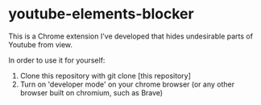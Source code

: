 # youtube-elements-blocker

This is a Chrome extension I've developed that hides undesirable parts of Youtube from view.

In order to use it for yourself:
1) Clone this repository with git clone [this repository]
2) Turn on 'developer mode' on your chrome browser (or any other browser built on chromium, such as Brave)
